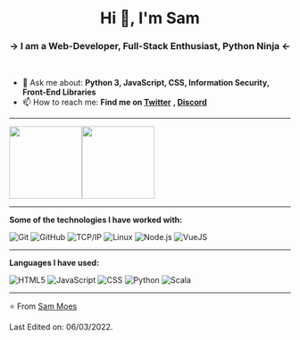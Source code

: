 <h1 align="center">Hi 👋, I'm Sam</h1>
<h3 align="center"> -> I am a Web-Developer, Full-Stack Enthusiast, Python Ninja <- </h3>
</br>

- 💬 Ask me about: **Python 3, JavaScript, CSS, Information Security, Front-End Libraries**
- 📫 How to reach me: **Find me on <a href="https://twitter.com/tindernor1">Twitter</a>** **, <a href="https://discordapp.com/users/250648489220898817/">Discord</a>**

-----

<img align="" height='130px' src="https://github-readme-stats.vercel.app/api?username=le3ch-tech&hide_title=true&include_all_commits=true&line_height=21&theme=ocean_dark&show_icons=true" /><img align="" height='130px' src="https://github-readme-stats.vercel.app/api/top-langs/?username=le3ch-tech&hide_title=true&layout=compact&theme=ocean_dark&show_icons=true" />

-----

**Some of the technologies I have worked with:**

![Git](https://img.shields.io/badge/-Git-000000?style=flat&logo=git&logoColor=F05032)
![GitHub](https://img.shields.io/badge/-GitHub-000000?style=flat&logo=github&logoColor=FFFFFF)
![TCP/IP](https://img.shields.io/badge/-TCP/IP-000000?style=flat&logo=cisco&logoColor=white)
![Linux](https://img.shields.io/badge/-Linux-000000?style=flat&logo=linux&logoColor=FCC624)
![Node.js](https://img.shields.io/badge/-Node.js-000000?style=flat&logo=node.js&logoColor=339933)
![VueJS](https://img.shields.io/badge/-Vue-4fc08d?style=flat&logo=vue-dot-js&logoColor=fff)

-----

**Languages I have used:**


![HTML5](https://img.shields.io/badge/-HTML5-000000?style=flat&logo=HTML5)
![JavaScript](https://img.shields.io/badge/-JavaScript-000000?style=flat&logo=javascript)
![CSS](https://img.shields.io/badge/CSS-239120?&style=for-the-badge&logo=css3&logoColor=white)
![Python](https://img.shields.io/badge/-Python-000000?style=flat&logo=python)
![Scala](https://img.shields.io/badge/Scala-DC322F?style=for-the-badge&logo=scala&logoColor=white)

-----

⭐️ From [Sam Moes](https://github.com/le3ch-tech)

Last Edited on: 06/03/2022.
